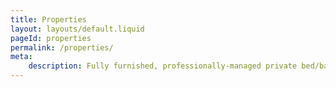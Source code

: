 ```yaml
---
title: Properties
layout: layouts/default.liquid
pageId: properties
permalink: /properties/
meta:
    description: Fully furnished, professionally-managed private bed/bath co-living suites in the Bay Area and Redwood City, CA.
---
```

